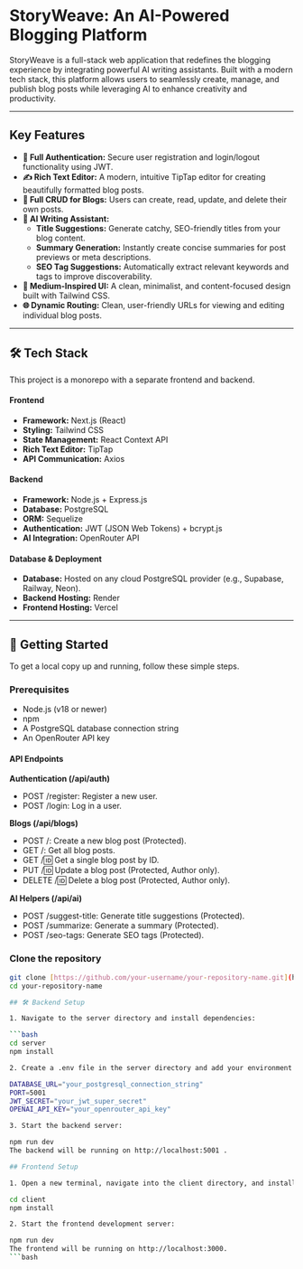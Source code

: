 # StoryWeave: An AI-Powered Blogging Platform

StoryWeave is a full-stack web application that redefines the blogging experience by integrating powerful AI writing assistants. Built with a modern tech stack, this platform allows users to seamlessly create, manage, and publish blog posts while leveraging AI to enhance creativity and productivity.

---

## Key Features

-   **🔐 Full Authentication:** Secure user registration and login/logout functionality using JWT.
-   **✍️ Rich Text Editor:** A modern, intuitive TipTap editor for creating beautifully formatted blog posts.
-   **📝 Full CRUD for Blogs:** Users can create, read, update, and delete their own posts.
-   **🤖 AI Writing Assistant:**
    -   **Title Suggestions:** Generate catchy, SEO-friendly titles from your blog content.
    -   **Summary Generation:** Instantly create concise summaries for post previews or meta descriptions.
    -   **SEO Tag Suggestions:** Automatically extract relevant keywords and tags to improve discoverability.
-   **🎨 Medium-Inspired UI:** A clean, minimalist, and content-focused design built with Tailwind CSS.
-   **🌐 Dynamic Routing:** Clean, user-friendly URLs for viewing and editing individual blog posts.

---

## 🛠️ Tech Stack

This project is a monorepo with a separate frontend and backend.

#### Frontend
-   **Framework:** Next.js (React)
-   **Styling:** Tailwind CSS
-   **State Management:** React Context API
-   **Rich Text Editor:** TipTap
-   **API Communication:** Axios

#### Backend
-   **Framework:** Node.js + Express.js
-   **Database:** PostgreSQL
-   **ORM:** Sequelize
-   **Authentication:** JWT (JSON Web Tokens) + bcrypt.js
-   **AI Integration:** OpenRouter API

#### Database & Deployment
-   **Database:** Hosted on any cloud PostgreSQL provider (e.g., Supabase, Railway, Neon).
-   **Backend Hosting:** Render
-   **Frontend Hosting:** Vercel

---

## 🚀 Getting Started

To get a local copy up and running, follow these simple steps.

### Prerequisites

* Node.js (v18 or newer)
* npm
* A PostgreSQL database connection string
* An OpenRouter API key

#### API Endpoints

**Authentication (/api/auth)**
* POST /register: Register a new user.
* POST /login: Log in a user.

**Blogs (/api/blogs)**
* POST /: Create a new blog post (Protected).
* GET /: Get all blog posts.
* GET /:id: Get a single blog post by ID.
* PUT /:id: Update a blog post (Protected, Author only).
* DELETE /:id: Delete a blog post (Protected, Author only).

**AI Helpers (/api/ai)**
* POST /suggest-title: Generate title suggestions (Protected).
* POST /summarize: Generate a summary (Protected).
* POST /seo-tags: Generate SEO tags (Protected).


### Clone the repository
```bash
git clone [https://github.com/your-username/your-repository-name.git](https://github.com/your-username/your-repository-name.git)
cd your-repository-name

## 🛠️ Backend Setup

1. Navigate to the server directory and install dependencies:

```bash
cd server
npm install

2. Create a .env file in the server directory and add your environment variables:

DATABASE_URL="your_postgresql_connection_string"
PORT=5001
JWT_SECRET="your_jwt_super_secret"
OPENAI_API_KEY="your_openrouter_api_key"

3. Start the backend server:

npm run dev
The backend will be running on http://localhost:5001 .

## Frontend Setup

1. Open a new terminal, navigate into the client directory, and install the dependencies.

cd client
npm install

2. Start the frontend development server:

npm run dev
The frontend will be running on http://localhost:3000.
```bash




